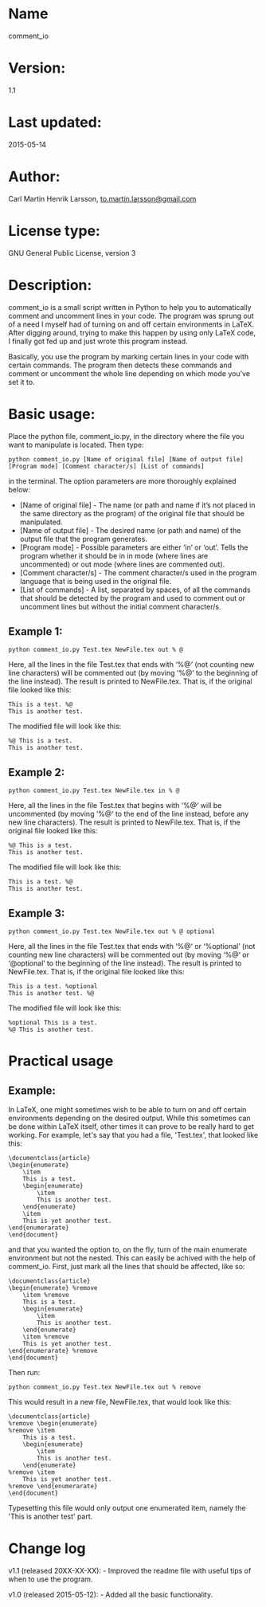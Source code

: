 # Name
comment_io


# Version: 
1.1


# Last updated: 
2015-05-14


# Author: 
Carl Martin Henrik Larsson, to.martin.larsson@gmail.com


# License type:
GNU Gen­eral Public Li­cense, ver­sion 3


# Description:
comment_io is a small script written in Python to help you to automatically comment and uncomment lines in your code. The program was sprung out of a need I myself had of turning on and off certain environments in LaTeX. After digging around, trying to make this happen by using only LaTeX code, I finally got fed up and just wrote this program instead.

Basically, you use the program by marking certain lines in your code with certain commands. The program then detects these commands and comment or uncomment the whole line depending on which mode you’ve set it to.


# Basic usage: 
Place the python file, comment_io.py, in the directory where the file you want to manipulate is located. Then type:

	python comment_io.py [Name of original file] [Name of output file] [Program mode] [Comment character/s] [List of commands]

in the terminal. The option parameters are more thoroughly explained below:

* [Name of original file] - The name (or path and name if it’s not placed in the same directory as the program) of the original file that should be manipulated.
* [Name of output file] - The desired name (or path and name) of the output file that the program generates.
* [Program mode] - Possible parameters are either ‘in’ or ‘out’. Tells the program whether it should be in in mode (where lines are uncommented) or out mode (where lines are commented out). 
* [Comment character/s] - The comment character/s used in the program language that is being used in the original file.
* [List of commands] - A list, separated by spaces, of all the commands that should be detected by the program and used to comment out or uncomment lines but without the initial comment character/s.

## Example 1:
	
	python comment_io.py Test.tex NewFile.tex out % @

Here, all the lines in the file Test.tex that ends with ‘%@‘ (not counting new line characters) will be commented out (by moving ‘%@‘ to the beginning of the line instead). The result is printed to NewFile.tex. That is, if the original file looked like this:

	This is a test. %@
	This is another test.

The modified file will look like this:

	%@ This is a test.
	This is another test.


## Example 2:

	python comment_io.py Test.tex NewFile.tex in % @

Here, all the lines in the file Test.tex that begins with ‘%@‘ will be uncommented (by moving ‘%@‘ to the end of the line instead, before any new line characters). The result is printed to NewFile.tex. That is, if the original file looked like this:

	%@ This is a test.
	This is another test.

The modified file will look like this:

	This is a test. %@
	This is another test.

## Example 3:

	python comment_io.py Test.tex NewFile.tex out % @ optional

Here, all the lines in the file Test.tex that ends with ‘%@‘ or ‘%optional’ (not counting new line characters) will be commented out (by moving ‘%@‘ or ‘@optional’ to the beginning of the line instead). The result is printed to NewFile.tex. That is, if the original file looked like this:

	This is a test. %optional
	This is another test. %@

The modified file will look like this:

	%optional This is a test.
	%@ This is another test.


# Practical usage

## Example:

In LaTeX, one might sometimes wish to be able to turn on and off certain environments depending on the desired output. While this sometimes can be done within LaTeX itself, other times it can prove to be really hard to get working. For example, let's say that you had a file, 'Test.tex', that looked like this:

	\documentclass{article}
	\begin{enumerate}
		\item
		This is a test.
		\begin{enumerate}
			\item 
			This is another test.
		\end{enumerate}
		\item
		This is yet another test.
	\end{enumerarate}
	\end{document}

and that you wanted the option to, on the fly, turn of the main enumerate environment but not the nested. This can easily be achived with the help of comment_io. First, just mark all the lines that should be affected, like so:

	\documentclass{article}
	\begin{enumerate} %remove
		\item %remove
		This is a test.
		\begin{enumerate}
			\item 
			This is another test.
		\end{enumerate}
		\item %remove
		This is yet another test.
	\end{enumerarate} %remove
	\end{document}

Then run:

	python comment_io.py Test.tex NewFile.tex out % remove

This would result in a new file, NewFile.tex, that would look like this:

	\documentclass{article}
	%remove \begin{enumerate}
	%remove	\item
		This is a test.
		\begin{enumerate}
			\item 
			This is another test.
		\end{enumerate}
	%remove	\item 
		This is yet another test.
	%remove \end{enumerarate}
	\end{document}

Typesetting this file would only output one enumerated item, namely the 'This is another test' part.


# Change log

v1.1 (released 20XX-XX-XX): 
	- Improved the readme file with useful tips of when to use the program.

v1.0 (released 2015-05-12): 
	- Added all the basic functionality.
